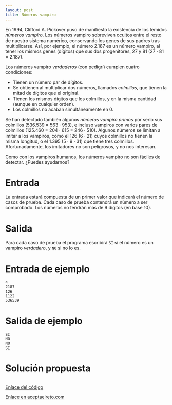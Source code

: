```yaml
---
layout: post
title: Números vampiro
---
```


En 1994, Clifford A. Pickover puso de manifiesto la existencia de los temidos _números vampiro_. Los números vampiro sobreviven ocultos entre el resto de nuestro sistema numérico, conservando los genes de sus padres tras multiplicarse. Así, por ejemplo, el número 2.187 es un número vampiro, al tener los mismos genes (dígitos) que sus dos progenitores, 27 y 81 (27 · 81 = 2.187).

Los números vampiro _verdaderos_ (con pedigrí) cumplen cuatro condiciones:

- Tienen un número par de dígitos.
- Se obtienen al multiplicar dos números, llamados _colmillos_, que tienen la mitad de dígitos que el original.
- Tienen los mismos dígitos que los colmillos, y en la misma cantidad (aunque en cualquier orden).
- Los colmillos no acaban simultáneamente en 0.

Se han detectado también algunos _números vampiro primos_ por serlo sus colmillos (536.539 = 563 · 953), e incluso vampiros con varios pares de colmillos (125.460 = 204 · 615 = 246 · 510). Algunos números se limitan a imitar a los vampiros, como el 126 (6 · 21) cuyos colmillos no tienen la misma longitud, o el 1.395 (5 · 9 · 31) que tiene tres colmillos. Afortunadamente, los imitadores no son peligrosos, y no nos interesan.

Como con los vampiros humanos, los números vampiro no son fáciles de detectar. ¿Puedes ayudarnos?

# Entrada

La entrada estará compuesta de un primer valor que indicará el número de casos de prueba. Cada caso de prueba contendrá un número a ser comprobado. Los números no tendrán más de 9 dígitos (en base 10).

# Salida

Para cada caso de prueba el programa escribirá `SI` si el número es un vampiro _verdadero_, y `NO` si no lo es.

# Entrada de ejemplo

```
4
2187
126
1122
536539
```

# Salida de ejemplo

```
SI
NO
NO
SI
```

# Solución propuesta

``` python

```

[Enlace del código](https://github.com/israelem/aceptaelreto/blob/master/codes/2018-08-06-vampiro.py)

[Enlace en aceptaelreto.com](https://www.aceptaelreto.com/problem/statement.php?id=125)
